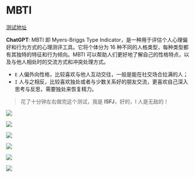 # MBTI

[测试地址](https://www.16personalities.com/ch)

**ChatGPT**: MBTI 即 Myers-Briggs Type Indicator，是一种用于评估个人心理偏好和行为方式的心理测评工具。它将个体分为 16 种不同的人格类型，每种类型都有其独特的特征和行为倾向。MBTI 可以帮助人们更好地了解自己的性格特点，以及与他人相处时的交流方式和冲突处理方式。

- `E` 人偏外向性格，比较喜欢与他人互动交往，一般是能在社交场合拉满的人；
- `I` 人与之相反，比较喜欢独处或者与少数关系好的朋友交流，更喜欢自己深入思考与反思，需要独处来恢复精力。

> 花了十分钟左右做完这个测试，我是 **ISFJ**，好的，I 人是无敌的！

![](https://cdn.jsdelivr.net/gh/fengstats/blogcdn@main/2023/MBTI-1.png)

![](https://cdn.jsdelivr.net/gh/fengstats/blogcdn@main/2023/MBTI-2.png)

![](https://cdn.jsdelivr.net/gh/fengstats/blogcdn@main/2023/MBTI-3.png)

![](https://cdn.jsdelivr.net/gh/fengstats/blogcdn@main/2023/MBTI-4.png)

![](https://cdn.jsdelivr.net/gh/fengstats/blogcdn@main/2023/MBTI-5.png)

![](https://cdn.jsdelivr.net/gh/fengstats/blogcdn@main/2023/MBTI-6.png)

